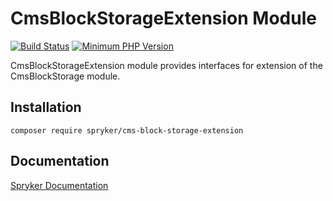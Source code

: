 # CmsBlockStorageExtension Module
[![Build Status](https://travis-ci.org/spryker/cms-block-storage-extension.svg)](https://travis-ci.org/spryker/cms-block-storage-extension)
[![Minimum PHP Version](https://img.shields.io/badge/php-%3E%3D%207.2-8892BF.svg)](https://php.net/)

CmsBlockStorageExtension module provides interfaces for extension of the CmsBlockStorage module.

## Installation

```
composer require spryker/cms-block-storage-extension
```

## Documentation

[Spryker Documentation](https://academy.spryker.com/developing_with_spryker/module_guide/modules.html)
